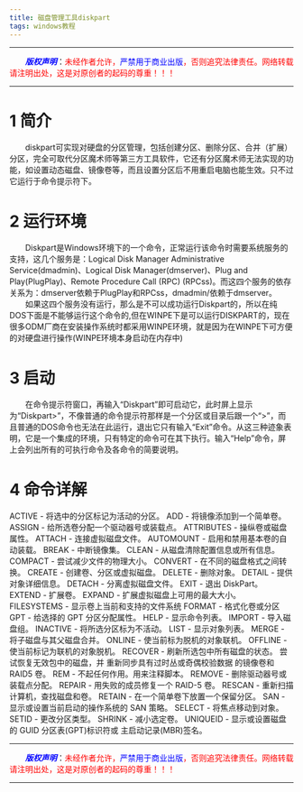 ```yaml
---
title: 磁盘管理工具diskpart
tags: windows教程
---
```


------

&emsp;&emsp;<font color=blue>**_版权声明_**</font>：<font color=red>未经作者允许，<font color=blue>严禁用于商业出版</font>，否则追究法律责任。网络转载请注明出处，这是对原创者的起码的尊重！！！</font>

------

# 1 简介
&emsp;&emsp;diskpart可实现对硬盘的分区管理，包括创建分区、删除分区、合并（扩展）分区，完全可取代分区魔术师等第三方工具软件，它还有分区魔术师无法实现的功能，如设置动态磁盘、镜像卷等，而且设置分区后不用重启电脑也能生效。只不过它运行于命令提示符下。

# 2 运行环境
&emsp;&emsp;Diskpart是Windows环境下的一个命令，正常运行该命令时需要系统服务的支持，这几个服务是：Logical Disk Manager Administrative Service(dmadmin)、Logical Disk Manager(dmserver)、Plug and Play(PlugPlay)、Remote Procedure Call (RPC) (RPCss)。而这四个服务的依存关系为：dmserver依赖于PlugPlay和RPCss，dmadmin/依赖于dmserver。
&emsp;&emsp;如果这四个服务没有运行，那么是不可以成功运行Diskpart的，所以在纯DOS下面是不能够运行这个命令的,但在WINPE下是可以运行DISKPART的，现在很多ODM厂商在安装操作系统时都采用WINPE环境，就是因为在WINPE下可方便的对硬盘进行操作(WINPE环境本身启动在内存中)
# 3 启动
&emsp;&emsp;在命令提示符窗口，再输入“Diskpart”即可启动它，此时屏上显示为“Diskpart>”，不像普通的命令提示符那样是一个分区或目录后跟一个“>”，而且普通的DOS命令也无法在此运行，退出它只有输入“Exit”命令。从这三种迹象表明，它是一个集成的环境，只有特定的命令可在其下执行。输入“Help”命令，屏上会列出所有的可执行命令及各命令的简要说明。

# 4 命令详解

ACTIVE      - 将选中的分区标记为活动的分区。
ADD         - 将镜像添加到一个简单卷。
ASSIGN      - 给所选卷分配一个驱动器号或装载点。
ATTRIBUTES  - 操纵卷或磁盘属性。
ATTACH      - 连接虚拟磁盘文件。
AUTOMOUNT   - 启用和禁用基本卷的自动装载。
BREAK       - 中断镜像集。
CLEAN       - 从磁盘清除配置信息或所有信息。
COMPACT     - 尝试减少文件的物理大小。
CONVERT     - 在不同的磁盘格式之间转换。
CREATE      - 创建卷、分区或虚拟磁盘。
DELETE      - 删除对象。
DETAIL      - 提供对象详细信息。
DETACH      - 分离虚拟磁盘文件。
EXIT        - 退出 DiskPart。
EXTEND      - 扩展卷。
EXPAND      - 扩展虚拟磁盘上可用的最大大小。
FILESYSTEMS - 显示卷上当前和支持的文件系统
FORMAT      - 格式化卷或分区
GPT         - 给选择的 GPT 分区分配属性。
HELP        - 显示命令列表。
IMPORT      - 导入磁盘组。
INACTIVE    - 将所选分区标为不活动。
LIST        - 显示对象列表。
MERGE       - 将子磁盘与其父磁盘合并。
ONLINE      - 使当前标为脱机的对象联机。
OFFLINE     - 使当前标记为联机的对象脱机。
RECOVER     - 刷新所选包中所有磁盘的状态。
              尝试恢复无效包中的磁盘，并
              重新同步具有过时丛或奇偶校验数据
              的镜像卷和 RAID5 卷。
REM         - 不起任何作用。用来注释脚本。
REMOVE      - 删除驱动器号或装载点分配。
REPAIR      - 用失败的成员修复一个 RAID-5 卷。
RESCAN      - 重新扫描计算机，查找磁盘和卷。
RETAIN      - 在一个简单卷下放置一个保留分区。
SAN         - 显示或设置当前启动的操作系统的 SAN 策略。
SELECT      - 将焦点移动到对象。
SETID       - 更改分区类型。
SHRINK      - 减小选定卷。
UNIQUEID    - 显示或设置磁盘的 GUID 分区表(GPT)标识符或
              主启动记录(MBR)签名。


------

&emsp;&emsp;<font color=blue>**_版权声明_**</font>：<font color=red>未经作者允许，<font color=blue>严禁用于商业出版</font>，否则追究法律责任。网络转载请注明出处，这是对原创者的起码的尊重！！！</font>

------